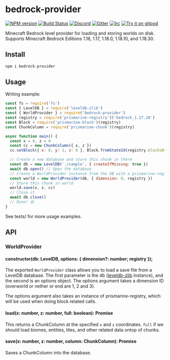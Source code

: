 # bedrock-provider
[![NPM version](https://img.shields.io/npm/v/bedrock-provider.svg)](http://npmjs.com/package/bedrock-provider)
[![Build Status](https://github.com/PrismarineJS/bedrock-provider/workflows/CI/badge.svg)](https://github.com/PrismarineJS/bedrock-provider/actions?query=workflow%3A%22CI%22)
[![Discord](https://img.shields.io/badge/chat-on%20discord-brightgreen.svg)](https://discord.gg/GsEFRM8)
[![Gitter](https://img.shields.io/badge/chat-on%20gitter-brightgreen.svg)](https://gitter.im/PrismarineJS/general)
[![Irc](https://img.shields.io/badge/chat-on%20irc-brightgreen.svg)](https://irc.gitter.im/)
[![Try it on gitpod](https://img.shields.io/badge/try-on%20gitpod-brightgreen.svg)](https://gitpod.io/#https://github.com/PrismarineJS/bedrock-provider)

Minecraft Bedrock level provider for loading and storing worlds on disk. Supports Minecraft Bedrock Editions 1.16, 1.17, 1.18.0, 1.18.10, and 1.18.30.

## Install

```js
npm i bedrock-provider
```

## Usage

Writing example:

```js
const fs = require('fs')
const { LevelDB } = require('leveldb-zlib')
const { WorldProvider } = require('bedrock-provider')
const registry = require('prismarine-registry')('bedrock_1.17.10')
const Block = require('prismarine-block')(registry)
const ChunkColumn = require('prismarine-chunk')(registry)

async function main() {
  const x = 0, z = 0
  const cc = new ChunkColumn({ x, z })
  cc.setBlock({ x: 0, y: 1, z: 0 }, Block.fromStateId(registry.blocksByName.dirt.defaultState))

  // Create a new database and store this chunk in there
  const db = new LevelDB('./sample', { createIfMissing: true })
  await db.open() // Open the database
  // Create a WorldProvider instance from the DB with a prismarine-registry
  const world = new WorldProvider(db, { dimension: 0, registry })
  // Store this chunk in world
  world.save(x, z, cc)
  // Close it
  await db.close() 
  // Done! 😃
}
```

See tests/ for more usage examples.

## API

### WorldProvider

#### constructor(db: LevelDB, options: { dimension?: number; registry });

The exported `WorldProvider` class allows you to load a save file from a LevelDB database. The
first parameter is the db ([leveldb-zlib](http://npmjs.com/package/leveldb-zlib) instance), and the
second is an options object. The options argument takes a dimension ID (overworld or nether or end are 1, 2 and 3).

The options argument also takes an instance of prismarine-registry, which will be used when doing block related calls.

#### load(x: number, z: number, full: boolean): Promise<ChunkColumn>

This returns a ChunkColumn at the specified `x` and `z` coordinates. `full` if we should load biomes,
entities, tiles, and other related data ontop of chunks.

#### save(x: number, z: number, column: ChunkColumn): Promise<void>

Saves a ChunkColumn into the database.
